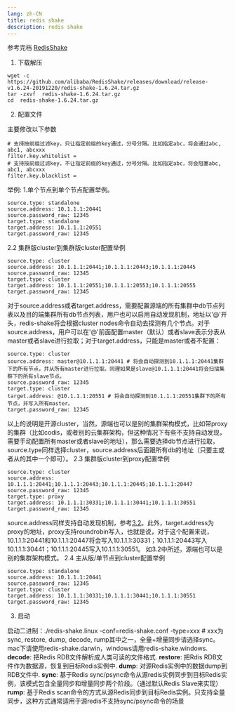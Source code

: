 ```yaml
---
lang: zh-CN
title: redis shake
description: redis shake
---
```



参考完档 [RedisShake](https://github.com/alibaba/RedisShake/wiki/%E7%AC%AC%E4%B8%80%E6%AC%A1%E4%BD%BF%E7%94%A8%EF%BC%8C%E5%A6%82%E4%BD%95%E8%BF%9B%E8%A1%8C%E9%85%8D%E7%BD%AE%EF%BC%9F)

1. 下载解压

```shell
wget -c https://github.com/alibaba/RedisShake/releases/download/release-v1.6.24-20191220/redis-shake-1.6.24.tar.gz
tar -zxvf  redis-shake-1.6.24.tar.gz
cd  redis-shake-1.6.24.tar.gz
```

2. 配置文件

主要修改以下参数

```shell
# 支持按前缀过滤key，只让指定前缀的key通过，分号分隔。比如指定abc，将会通过abc, abc1, abcxxx
filter.key.whitelist =
# 支持按前缀过滤key，不让指定前缀的key通过，分号分隔。比如指定abc，将会阻塞abc, abc1, abcxxx
filter.key.blacklist =
```

举例:
1.单个节点到单个节点配置举例。

```shell
source.type: standalone
source.address: 10.1.1.1:20441
source.password_raw: 12345
target.type: standalone
target.address: 10.1.1.1:20551
target.password_raw: 12345
```

2.2 集群版cluster到集群版cluster配置举例

```shell
source.type: cluster
source.address: 10.1.1.1:20441;10.1.1.1:20443;10.1.1.1:20445
source.password_raw: 12345
target.type: cluster
target.address: 10.1.1.1:20551;10.1.1.1:20553;10.1.1.1:20555
target.password_raw: 12345
```

对于source.address或者target.address，需要配置源端的所有集群中db节点列表以及目的端集群所有db节点列表，用户也可以启用自动发现机制，地址以'@'开头，redis-shake将会根据cluster nodes命令自动去探测有几个节点。对于source.address，用户可以在'@'前面配置master（默认）或者slave表示分表从master或者slave进行拉取；对于target.address，只能是master或者不配置：

```shell
source.type: cluster
source.address: master@10.1.1.1:20441 # 将会自动探测到10.1.1.1:20441集群下的所有节点，并从所有master进行拉取。同理如果是slave@10.1.1.1:20441将会扫描集群下的所有slave节点。
source.password_raw: 12345
target.type: cluster
target.address: @10.1.1.1:20551 # 将会自动探测到10.1.1.1:20551集群下的所有节点，并写入所有master。
target.password_raw: 12345
```

以上的说明是开源cluster，当然，源端也可以是别的集群架构模式，比如带proxy的集群（比如codis，或者别的云集群架构，但这种情况下有些不支持自动发现，需要手动配置所有master或者slave的地址），那么需要选择db节点进行拉取，source.type同样选择cluster，source.address后面跟所有db的地址（只要主或者从的其中一个即可）。
2.3 集群版cluster到proxy配置举例

```shell
source.type: cluster
source.address: 10.1.1.1:20441;10.1.1.1:20443;10.1.1.1:20445;10.1.1.1:20447
source.password_raw: 12345
target.type: proxy
target.address: 10.1.1.1:30331;10.1.1.1:30441;10.1.1.1:30551
target.password_raw: 12345
```

source.address同样支持自动发现机制，参考[3.2](https://github.com/alibaba/RedisShake/wiki/%E7%AC%AC%E4%B8%80%E6%AC%A1%E4%BD%BF%E7%94%A8%EF%BC%8C%E5%A6%82%E4%BD%95%E8%BF%9B%E8%A1%8C%E9%85%8D%E7%BD%AE%EF%BC%9F#32-%E9%9B%86%E7%BE%A4%E7%89%88cluster%E5%88%B0%E9%9B%86%E7%BE%A4%E7%89%88cluster%E9%85%8D%E7%BD%AE%E4%B8%BE%E4%BE%8B)。此外，target.address为proxy的地址，proxy支持roundrobin写入，也就是说，对于这个配置来说，10.1.1.1:20441和10.1.1.1:20447将会写入10.1.1.1:30331；10.1.1.1:20443写入10.1.1.1:30441；10.1.1.1:20445写入10.1.1.1:30551。
如3.2中所述，源端也可以是别的集群架构模式。
2.4 主从版/单节点到cluster配置举例

```shell
source.type: standalone
source.address: 10.1.1.1:20441
source.password_raw: 12345
target.type: cluster
target.address: 10.1.1.1:30331;10.1.1.1:30441;10.1.1.1:30551
target.password_raw: 12345
```

3. 启动

启动二进制：./redis-shake.linux -conf=redis-shake.conf -type=xxx # xxx为sync, restore, dump, decode, rump其中之一，全量+增量同步请选择sync。 mac下请使用redis-shake.darwin，windows请用redis-shake.windows.
**decode**:
把Redis RDB文件解析成人类可读的文件格式.
**restore**:
把Rdis RDB文件作为数据源，恢复到目标Redis实例中.
**dump**:
对源Redis实例中的数据dump到RDB文件中.
**sync**:
基于Redis sync/psync命令从源redis实例同步到目标Redis实例，该模式包含全量同步和增量同步两个阶段。（通过默认Redis Slave来实现）
**rump**:
基于Redis scan命令的方式从源Redis同步到目标Redis实例。只支持全量同步，这种方式通常适用于源redis不支持sync/psync命令的场景